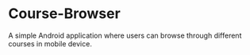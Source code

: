 # Course-Browser
A simple Android application where users can browse through different courses in mobile device.
